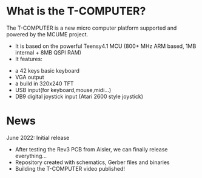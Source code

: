 # What is the T-COMPUTER?
The T-COMPUTER is a new micro computer platform supported and powered by the MCUME project.
- It is based on the powerful Teensy4.1 MCU (800+ MHz ARM based, 1MB internal + 8MB QSPI RAM)
- It features: 
* a 42 keys basic keyboard
* VGA output 
* a build in 320x240 TFT
* USB input(for keyboard,mouse,midi...)
* DB9 digital joystick input (Atari 2600 style joystick)  

# News
June 2022: Initial release<br>
- After testing the Rev3 PCB from Aisler, we can finally release everything...
- Repository created with schematics, Gerber files and binaries
- Building the T-COMPUTER video published! 

<br>
